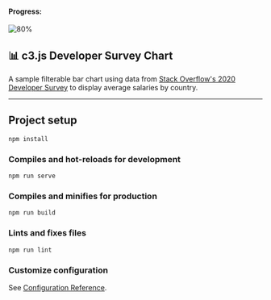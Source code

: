 #### Progress: 
![80%](https://progress-bar.dev/80/?width=400)

## 📊 c3.js Developer Survey Chart

A sample filterable bar chart using data from [Stack Overflow's 2020 Developer Survey](https://insights.stackoverflow.com/survey/) to display average salaries by country.

---

## Project setup
```
npm install
```

### Compiles and hot-reloads for development
```
npm run serve
```

### Compiles and minifies for production
```
npm run build
```

### Lints and fixes files
```
npm run lint
```

### Customize configuration
See [Configuration Reference](https://cli.vuejs.org/config/).
